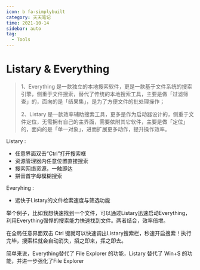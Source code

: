 ```yaml
---
icon: b fa-simplybuilt
category: 天天笔记
time: 2021-10-14
sidebar: auto
tag:
  - Tools
---
```


# Listary & Everything

> 1、Everything 是一款独立的本地搜索软件，更是一款基于文件系统的搜索引擎，侧重于文件搜索，替代了传统的本地搜索工具，主要是做「过滤筛查」的，面向的是「结果集」，是为了方便文件的批处理操作；
>
> 2、Listary 是一款效率辅助搜索工具，更多是作为启动器设计的，侧重于文件定位，无需拥有自己的主界面，需要依附其它软件，主要是做「定位」的，面向的是「单一对象」，进而扩展更多动作，提升操作效率。

Listary :

- 任意界面双击“Ctrl”打开搜索框
- 资源管理器内任意位置直接搜索
- 搜索网络资源，一触即达
- 拼音首字母模糊搜索

Everyhing :

- 远快于Listary的文件检索速度与筛选功能

举个例子，比如我想快速找到一个文件，可以通过Listary迅速启动Everything，利用Everything强悍的搜索能力快速找到文件。两者结合，效率倍增。

在全局任意界面双击 Ctrl 键就可以快速调出Listary搜索栏，秒速开启搜索！执行完毕，搜索栏就会自动消失，招之即来，挥之即去。

简单来说，Everything替代了 File Explorer 的功能，Listary 替代了 Win+S 的功能，并进一步强化了File Explorer